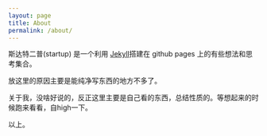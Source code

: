 ```yaml
---
layout: page
title: About
permalink: /about/
---
```


斯达特二普(startup) 是一个利用  [Jekyll](https://github.com/jekyll/jekyll)搭建在 github pages 上的有些想法和思考集合。

放这里的原因主要是能纯净写东西的地方不多了。

关于我，没啥好说的，反正这里主要是自己看的东西，总结性质的。等想起来的时候跑来看看，自high一下。

以上。
